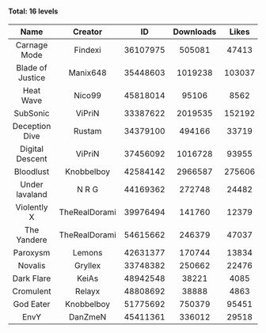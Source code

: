 #### Total: 16 levels

| Name | Creator | ID | Downloads | Likes |
|:---:|:---:|:---:|:---:|:---:|
| Carnage Mode | Findexi | 36107975 | 505081 | 47413
| Blade of Justice | Manix648 | 35448603 | 1019238 | 103037
| Heat Wave | Nico99 | 45818014 | 95106 | 8562
| SubSonic | ViPriN | 33387622 | 2019535 | 152192
| Deception Dive | Rustam | 34379100 | 494166 | 33719
| Digital Descent | ViPriN | 37456092 | 1016728 | 93955
| Bloodlust | Knobbelboy | 42584142 | 2966587 | 275606
| Under lavaland | N R G | 44169362 | 272748 | 24482
| Violently X | TheRealDorami | 39976494 | 141760 | 12379
| The Yandere | TheRealDorami | 54615662 | 246379 | 47037
| Paroxysm | Lemons | 42631377 | 170744 | 13834
| Novalis | Gryllex | 33748382 | 250662 | 22476
| Dark Flare | KeiAs | 48942548 | 38221 | 4085
| Cromulent | Relayx | 48808692 | 38888 | 4863
| God Eater | Knobbelboy | 51775692 | 750379 | 95451
| EnvY | DanZmeN | 45411361 | 336012 | 29518
